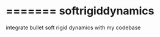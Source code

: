 
=======
softrigiddynamics
=================

integrate bullet soft rigid dynamics with my codebase


